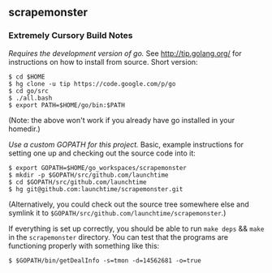 scrapemonster
-------------

### Extremely Cursory Build Notes

*Requires the development version of go.* See http://tip.golang.org/ for instructions on how to install from source. Short version:

    $ cd $HOME
    $ hg clone -u tip https://code.google.com/p/go
    $ cd go/src
    $ ./all.bash
    $ export PATH=$HOME/go/bin:$PATH

(Note: the above won't work if you already have go installed in your homedir.)

*Use a custom GOPATH for this project.* Basic, example instructions for setting one up and checking out the source code into it:

    $ export GOPATH=$HOME/go_workspaces/scrapemonster
    $ mkdir -p $GOPATH/src/github.com/launchtime
    $ cd $GOPATH/src/github.com/launchtime
    $ hg git@github.com:launchtime/scrapemonster.git

(Alternatively, you could check out the source tree somewhere else and symlink it to `$GOPATH/src/github.com/launchtime/scrapemonster`.)

If everything is set up correctly, you should be able to run `make deps` && `make` in the `scrapemonster` directory. You can test that the programs are functioning properly with something like this:

    $ $GOPATH/bin/getDealInfo -s=tmon -d=14562681 -o=true
